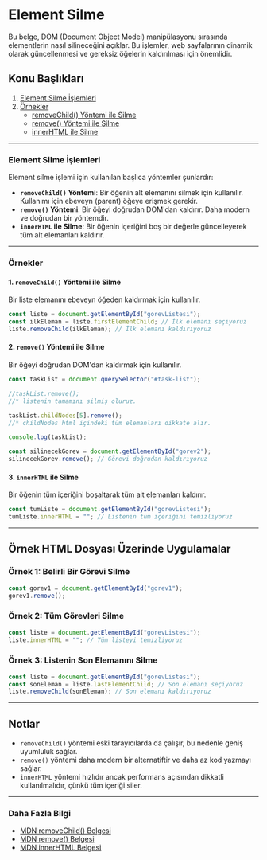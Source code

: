 # Element Silme

Bu belge, DOM (Document Object Model) manipülasyonu sırasında elementlerin nasıl silineceğini açıklar. Bu işlemler, web sayfalarının dinamik olarak güncellenmesi ve gereksiz öğelerin kaldırılması için önemlidir.

## Konu Başlıkları

1. [Element Silme İşlemleri](#element-silme-islemleri)
2. [Örnekler](#ornekler)
   - [removeChild() Yöntemi ile Silme](#1-removechild-yontemi-ile-silme)
   - [remove() Yöntemi ile Silme](#2-remove-yontemi-ile-silme)
   - [innerHTML ile Silme](#3-innerhtml-ile-silme)

---

### Element Silme İşlemleri

Element silme işlemi için kullanılan başlıca yöntemler şunlardır:

- **`removeChild()` Yöntemi**: Bir öğenin alt elemanını silmek için kullanılır. Kullanımı için ebeveyn (parent) öğeye erişmek gerekir.
- **`remove()` Yöntemi**: Bir öğeyi doğrudan DOM'dan kaldırır. Daha modern ve doğrudan bir yöntemdir.
- **`innerHTML` ile Silme**: Bir öğenin içeriğini boş bir değerle güncelleyerek tüm alt elemanları kaldırır.

---

### Örnekler

#### 1. `removeChild()` Yöntemi ile Silme
Bir liste elemanını ebeveyn öğeden kaldırmak için kullanılır.

```javascript
const liste = document.getElementById("gorevListesi");
const ilkEleman = liste.firstElementChild; // İlk elemanı seçiyoruz
liste.removeChild(ilkEleman); // İlk elemanı kaldırıyoruz
```

#### 2. `remove()` Yöntemi ile Silme
Bir öğeyi doğrudan DOM'dan kaldırmak için kullanılır.

```javascript
const taskList = document.querySelector("#task-list");

//taskList.remove();
//* listenin tamamını silmiş oluruz.

taskList.childNodes[5].remove();
//* childNodes html içindeki tüm elemanları dikkate alır.

console.log(taskList);

```

```javascript
const silinecekGorev = document.getElementById("gorev2");
silinecekGorev.remove(); // Görevi doğrudan kaldırıyoruz
```

#### 3. `innerHTML` ile Silme
Bir öğenin tüm içeriğini boşaltarak tüm alt elemanları kaldırır.

```javascript
const tumListe = document.getElementById("gorevListesi");
tumListe.innerHTML = ""; // Listenin tüm içeriğini temizliyoruz
```

---

## Örnek HTML Dosyası Üzerinde Uygulamalar

### Örnek 1: Belirli Bir Görevi Silme

```javascript
const gorev1 = document.getElementById("gorev1");
gorev1.remove();
```

### Örnek 2: Tüm Görevleri Silme

```javascript
const liste = document.getElementById("gorevListesi");
liste.innerHTML = ""; // Tüm listeyi temizliyoruz
```

### Örnek 3: Listenin Son Elemanını Silme

```javascript
const liste = document.getElementById("gorevListesi");
const sonEleman = liste.lastElementChild; // Son elemanı seçiyoruz
liste.removeChild(sonEleman); // Son elemanı kaldırıyoruz
```

---

## Notlar

- `removeChild()` yöntemi eski tarayıcılarda da çalışır, bu nedenle geniş uyumluluk sağlar.
- `remove()` yöntemi daha modern bir alternatiftir ve daha az kod yazmayı sağlar.
- `innerHTML` yöntemi hızlıdır ancak performans açısından dikkatli kullanılmalıdır, çünkü tüm içeriği siler.

---

### Daha Fazla Bilgi
- [MDN removeChild() Belgesi](https://developer.mozilla.org/en-US/docs/Web/API/Node/removeChild)
- [MDN remove() Belgesi](https://developer.mozilla.org/en-US/docs/Web/API/Element/remove)
- [MDN innerHTML Belgesi](https://developer.mozilla.org/en-US/docs/Web/API/Element/innerHTML)

